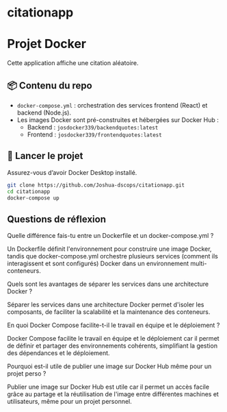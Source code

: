 # citationapp

# Projet Docker

Cette application affiche une citation aléatoire.

## 📦 Contenu du repo

- `docker-compose.yml` : orchestration des services frontend (React) et backend (Node.js).
- Les images Docker sont pré-construites et hébergées sur Docker Hub :
  - Backend : `josdocker339/backendquotes:latest`
  - Frontend : `josdocker339/frontendquotes:latest`

## 🚀 Lancer le projet

Assurez-vous d’avoir Docker Desktop installé.

```bash
git clone https://github.com/Joshua-dscops/citationapp.git
cd citationapp
docker-compose up
```

## Questions de réflexion

Quelle différence fais-tu entre un Dockerfile et un docker-compose.yml ?

Un Dockerfile définit l'environnement pour construire une image Docker, tandis que docker-compose.yml orchestre plusieurs services (comment ils interagissent et sont configurés) Docker dans un environnement multi-conteneurs.

Quels sont les avantages de séparer les services dans une architecture Docker ?

Séparer les services dans une architecture Docker permet d'isoler les composants, de faciliter la scalabilité et la maintenance des conteneurs.

En quoi Docker Compose facilite-t-il le travail en équipe et le déploiement ?

Docker Compose facilite le travail en équipe et le déploiement car il permet de définir et partager des environnements cohérents, simplifiant la gestion des dépendances et le déploiement.

Pourquoi est-il utile de publier une image sur Docker Hub même pour un projet perso ?

Publier une image sur Docker Hub est utile car il permet un accès facile grâce au partage et la réutilisation de l'image entre différentes machines et utilisateurs, même pour un projet personnel.
